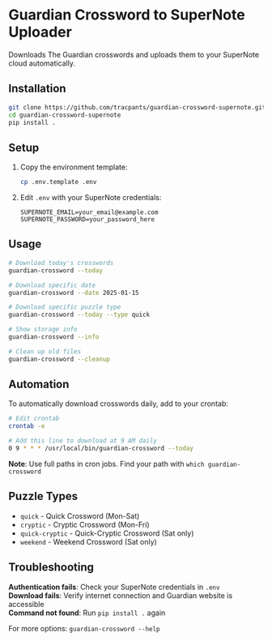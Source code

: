 # Guardian Crossword to SuperNote Uploader

Downloads The Guardian crosswords and uploads them to your SuperNote cloud automatically.

## Installation

```bash
git clone https://github.com/tracpants/guardian-crossword-supernote.git
cd guardian-crossword-supernote
pip install .
```

## Setup

1. Copy the environment template:
   ```bash
   cp .env.template .env
   ```

2. Edit `.env` with your SuperNote credentials:
   ```
   SUPERNOTE_EMAIL=your_email@example.com
   SUPERNOTE_PASSWORD=your_password_here
   ```

## Usage

```bash
# Download today's crosswords
guardian-crossword --today

# Download specific date
guardian-crossword --date 2025-01-15

# Download specific puzzle type
guardian-crossword --today --type quick

# Show storage info
guardian-crossword --info

# Clean up old files
guardian-crossword --cleanup
```

## Automation

To automatically download crosswords daily, add to your crontab:

```bash
# Edit crontab
crontab -e

# Add this line to download at 9 AM daily
0 9 * * * /usr/local/bin/guardian-crossword --today
```

**Note**: Use full paths in cron jobs. Find your path with `which guardian-crossword`

## Puzzle Types

- `quick` - Quick Crossword (Mon-Sat)
- `cryptic` - Cryptic Crossword (Mon-Fri)  
- `quick-cryptic` - Quick-Cryptic Crossword (Sat only)
- `weekend` - Weekend Crossword (Sat only)

## Troubleshooting

**Authentication fails**: Check your SuperNote credentials in `.env`  
**Download fails**: Verify internet connection and Guardian website is accessible  
**Command not found**: Run `pip install .` again

For more options: `guardian-crossword --help`